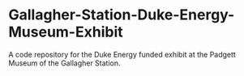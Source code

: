 # Gallagher-Station-Duke-Energy-Museum-Exhibit
A code repository for the Duke Energy funded exhibit at the Padgett Museum of the Gallagher Station.
